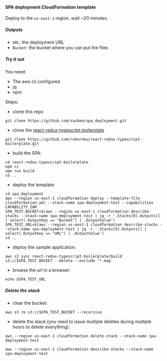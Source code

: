 #### SPA deployment CloudFormation template

Deploy to the ```us-east-1``` region, wait ~20 minutes.

##### Outputs

* ```URL```: the deployment URL
* ```Bucket```: the bucket where you can put the files

##### Try it out

You need:

* The aws cli configured
* jq
* npm

Steps:

* clone this repo

```
git clone https://github.com/sashee/spa_deployment.git
```

* clone the [react-redux-typescript-boilerplate](https://github.com/rokoroku/react-redux-typescript-boilerplate)

```
git clone https://github.com/rokoroku/react-redux-typescript-boilerplate.git
```

* build the SPA:

```
cd react-redux-typescript-boilerplate
npm ci
npm run build
cd ..
```

* deploy the template:

```
cd spa_deployment
aws --region us-east-1 cloudformation deploy --template-file cloudformation.yml --stack-name spa-deployment-test --capabilities CAPABILITY_IAM
SPA_TEST_BUCKET=$(aws --region us-east-1 cloudformation describe-stacks --stack-name spa-deployment-test | jq -r '.Stacks[0].Outputs[] | select(.OutputKey == "Bucket") | .OutputValue')
SPA_TEST_URL=$(aws --region us-east-1 cloudformation describe-stacks --stack-name spa-deployment-test | jq -r '.Stacks[0].Outputs[] | select(.OutputKey == "URL") | .OutputValue')
cd ..
```

* deploy the sample application:

```
aws s3 sync react-redux-typescript-boilerplate/build s3://$SPA_TEST_BUCKET --delete --exclude '*.map'
```

* browse the url in a browser:

```
echo $SPA_TEST_URL
```

##### Delete the stack

* clear the bucket:

```
aws s3 rm s3://$SPA_TEST_BUCKET --recursive
```

* delete the stack (you need to issue multiple deletes during multiple hours to delete everything):

```
aws --region us-east-1 cloudformation delete-stack --stack-name spa-deployment-test

aws --region us-east-1 cloudformation describe-stacks --stack-name spa-deployment-test
```
